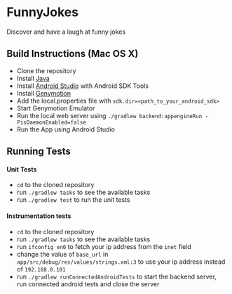 FunnyJokes
==========

Discover and have a laugh at funny jokes

Build Instructions (Mac OS X)
-----------------------------

- Clone the repository
- Install [Java](https://java.com/en/download/help/download_options.xml)
- Install [Android Studio](http://developer.android.com/sdk/index.html) with Android SDK Tools
- Install [Genymotion](https://www.genymotion.com/)
- Add the local.properties file with `sdk.dir=<path_to_your_android_sdk>`
- Start Genymotion Emulator
- Run the local web server using `./gradlew backend:appengineRun -PisDaemonEnabled=false`
- Run the App using Android Studio

Running Tests
-------------

#### Unit Tests
- `cd` to the cloned repository
- run `./gradlew tasks` to see the available tasks
- run `./gradlew test` to run the unit tests

#### Instrumentation tests
- `cd` to the cloned repository
- run `./gradlew tasks` to see the available tasks
- run `ifconfig en0` to fetch your ip address from the `inet` field
- change the value of `base_url` in `app/src/debug/res/values/strings.xml:3` to use your ip address instead of `192.168.0.101`
- run `./gradlew runConnectedAndroidTests` to start the backend server, run connected android tests and close the server
